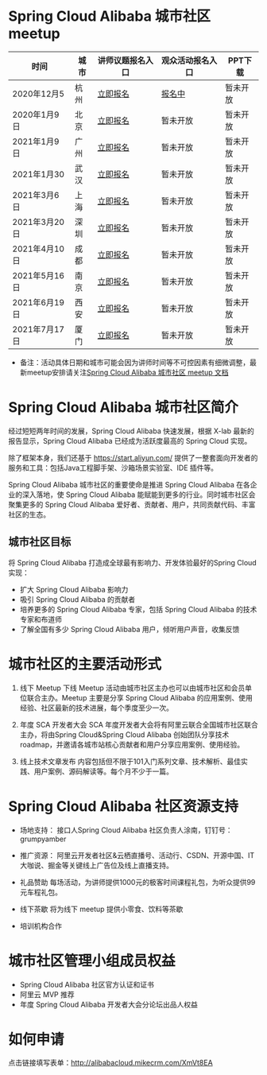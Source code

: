 # Spring Cloud Alibaba 城市社区meetup

|时间 | 城市 | 讲师议题报名入口 | 观众活动报名入口 |PPT下载 |
| -----| ---- | ----| ----|----|
| 2020年12月5 | 杭州 |[立即报名](http://alibabacloud.mikecrm.com/vgf3zWH)|[报名中](https://www.huodongxing.com/event/3571620702811) |暂未开放 |
| 2020年1月9日 | 北京 |[立即报名](http://alibabacloud.mikecrm.com/vgf3zWH)|暂未开放 |暂未开放 |
| 2021年1月9日 | 广州 |[立即报名](http://alibabacloud.mikecrm.com/vgf3zWH)|暂未开放 |暂未开放 |
| 2021年1月30 | 武汉 |[立即报名](http://alibabacloud.mikecrm.com/vgf3zWH)|暂未开放 |暂未开放 |
| 2021年3月6日| 上海 |[立即报名](http://alibabacloud.mikecrm.com/vgf3zWH)|暂未开放 |暂未开放 |
| 2021年3月20日 | 深圳 |[立即报名](http://alibabacloud.mikecrm.com/vgf3zWH)|暂未开放 |暂未开放 |
| 2021年4月10日| 成都 |[立即报名](http://alibabacloud.mikecrm.com/vgf3zWH)|暂未开放 |暂未开放 |
| 2021年5月16日 | 南京 |[立即报名](http://alibabacloud.mikecrm.com/vgf3zWH)|暂未开放 |暂未开放 |
| 2021年6月19日 | 西安 |[立即报名](http://alibabacloud.mikecrm.com/vgf3zWH)|暂未开放 |暂未开放 |
| 2021年7月17日 | 厦门 |[立即报名](http://alibabacloud.mikecrm.com/vgf3zWH)|暂未开放 |暂未开放 |

* 备注：活动具体日期和城市可能会因为讲师时间等不可控因素有细微调整，最新meetup安排请关注[Spring Cloud Alibaba 城市社区 meetup 文档](https://github.com/alibaba/spring-cloud-alibaba/wiki/Spring-Cloud-Alibaba-%E5%9F%8E%E5%B8%82%E7%A4%BE%E5%8C%BA-meetup)

# Spring Cloud Alibaba 城市社区简介

经过短短两年时间的发展，Spring Cloud Alibaba 快速发展，根据 X-lab 最新的报告显示，Spring Cloud Alibaba 已经成为活跃度最高的 Spring Cloud 实现。

除了框架本身，我们还基于 https://start.aliyun.com/ 提供了一整套面向开发者的服务和工具：包括Java工程脚手架、沙箱场景实验室、IDE 插件等。

Spring Cloud Alibaba 城市社区的重要使命是推进 Spring Cloud Alibaba 在各企业的深入落地，使 Spring Cloud Alibaba 能赋能到更多的行业。同时城市社区会聚集更多的 Spring Cloud Alibaba 爱好者、贡献者、用户，共同贡献代码、丰富社区的生态。

## 城市社区目标
将 Spring Cloud Alibaba 打造成全球最有影响力、开发体验最好的Spring Cloud实现：

- 扩大 Spring Cloud Alibaba 影响力
- 吸引 Spring Cloud Alibaba 的贡献者
- 培养更多的 Spring Cloud Alibaba 专家，包括 Spring Cloud Alibaba 的技术专家和布道师
- 了解全国有多少 Spring Cloud Alibaba 用户，倾听用户声音，收集反馈



# 城市社区的主要活动形式
1. 线下 Meetup
下线 Meetup 活动由城市社区主办也可以由城市社区和会员单位联合主办。Meetup 主要是分享 Spring Cloud Alibaba 的应用案例、使用经验、社区最新的技术进展，每个季度至少一次。

2. 年度 SCA 开发者大会
SCA 年度开发者大会将有阿里云联合全国城市社区联合主办，将由Spring Cloud&Spring Cloud Alibaba 创始团队分享技术 roadmap，并邀请各城市站核心贡献者和用户分享应用案例、使用经验。

3. 线上技术文章发布
内容包括但不限于101入门系列文章、技术解析、最佳实践、用户案例、源码解读等。每个月不少于一篇。

# Spring Cloud Alibaba 社区资源支持
- 场地支持：
接口人Spring Cloud Alibaba 社区负责人涂南，钉钉号：grumpyamber

- 推广资源：
阿里云开发者社区&云栖直播号、活动行、CSDN、开源中国、IT大咖说、掘金等关键线上广告位及线上直播支持。

- 礼品赞助
每场活动，为讲师提供1000元的极客时间课程礼包，为听众提供99元车程礼包。

- 线下茶歇
将为线下 meetup 提供小零食、饮料等茶歇

- 培训机构合作

# 城市社区管理小组成员权益
- Spring Cloud Alibaba 社区官方认证和证书
- 阿里云 MVP 推荐
- 年度 Spring Cloud Alibaba 开发者大会分论坛出品人权益

# 如何申请
点击链接填写表单：http://alibabacloud.mikecrm.com/XmVt8EA